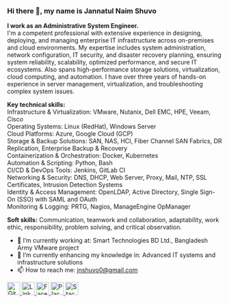 ### Hi there 👋, my name is Jannatul Naim Shuvo

**I work as an Administrative System Engineer.**  
I'm a competent professional with extensive experience in designing, deploying, and managing enterprise IT infrastructure across on-premises and cloud environments. My expertise includes system administration, network configuration, IT security, and disaster recovery planning, ensuring system reliability, scalability, optimized performance, and secure IT ecosystems. Also spans high-performance storage solutions, virtualization, cloud computing, and automation. I have over three years of hands-on experience in server management, virtualization, and troubleshooting complex system issues.

**Key technical skills:**  
Infrastructure & Virtualization: VMware, Nutanix, Dell EMC, HPE, Veeam, Cisco  
Operating Systems: Linux (RedHat), Windows Server  
Cloud Platforms: Azure, Google Cloud (GCP)  
Storage & Backup Solutions: SAN, NAS, HCI, Fiber Channel SAN Fabrics, DR Replication, Enterprise Backup & Recovery  
Containerization & Orchestration: Docker, Kubernetes  
Automation & Scripting: Python, Bash  
CI/CD & DevOps Tools: Jenkins, GitLab CI  
Networking & Security: DNS, DHCP, Web Server, Proxy, Mail, NTP, SSL Certificates, Intrusion Detection Systems  
Identity & Access Management: OpenLDAP, Active Directory, Single Sign-On (SSO) with SAML and OAuth  
Monitoring & Logging: PRTG, Nagios, ManageEngine OpManager

**Soft skills:**
Communication, teamwork and collaboration, adaptability, work ethic, responsibility, problem solving, and critical observation.


- 🔭 I’m currently working at: Smart Technologies BD Ltd., Bangladesh Army VMware project
- 🌱 I’m currently enhancing my knowledge in: Advanced IT systems and infrastructure solutions
- 📫 How to reach me: jnshuvo0@gmail.com





<a href="https://github.com/Jnshuvo">
  <img src="https://github.com/user-attachments/assets/579e21d8-3fb2-4520-a265-11919d6bab70" alt="GitHub" width="30"/>
</a>

<a href="https://www.linkedin.com/in/jnshuvo/">
  <img src="https://github.com/user-attachments/assets/ddfdcd85-1a46-4578-8125-963d30395fc3" alt="LinkedIn" width="30"/>
</a>

<a href="https://www.facebook.com/jn.shuvo.62">
  <img src="https://github.com/user-attachments/assets/4d0cbb7f-68f5-478f-a7d6-60ac0cc0e4f0" alt="Facebook" width="30"/>
</a>

<a href="https://www.example.com">
  <img src="https://github.com/user-attachments/assets/bf324a62-bcce-424b-a97d-e368c9971a73" alt="Placeholder Image" width="30"/>
</a>

<a href="https://stackoverflow.com/">
  <img src="https://github.com/user-attachments/assets/f7c75182-0d0f-43bc-8807-f6f0f70cc03b" alt="StackOverflow" width="30"/>
</a>






